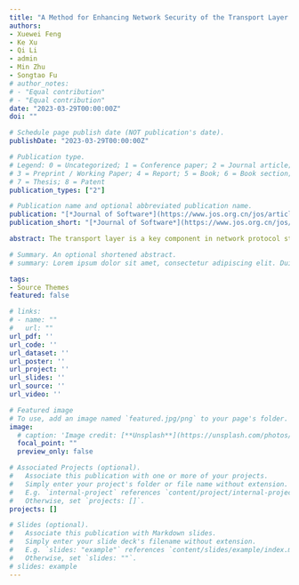 ```yaml
---
title: "A Method for Enhancing Network Security of the Transport Layer by Leveraging the Lightweight Chain Verification"
authors:
- Xuewei Feng
- Ke Xu
- Qi Li
- admin
- Min Zhu
- Songtao Fu 
# author_notes:
# - "Equal contribution"
# - "Equal contribution"
date: "2023-03-29T00:00:00Z"
doi: ""

# Schedule page publish date (NOT publication's date).
publishDate: "2023-03-29T00:00:00Z"

# Publication type.
# Legend: 0 = Uncategorized; 1 = Conference paper; 2 = Journal article;
# 3 = Preprint / Working Paper; 4 = Report; 5 = Book; 6 = Book section;
# 7 = Thesis; 8 = Patent
publication_types: ["2"]

# Publication name and optional abbreviated publication name.
publication: "[*Journal of Software*](https://www.jos.org.cn/jos/article/abstract/mf024)"
publication_short: "[*Journal of Software*](https://www.jos.org.cn/jos/article/abstract/mf024), 2023"

abstract: The transport layer is a key component in network protocol stack, which is responsible for providing end-to-end services for applications between different end hosts on the Internet. Existing transport layer protocols such as TCP provide users with some basic protections, e.g., error controls and acknowledgements, which ensures the consistency of user datagram to a certain extent. However, these basic protections are not adequate to defend various attacks on the Internet. For example, the sequence number of TCP segments is easy to be guessed and inferred, and the calculation of the datagram’s checksum depends on the vulnerable one's complement sum. As a result, the existing transport layer security mechanisms cannot guarantee the integrity and security of the datagram transferred on the Internet, which allows a remote attacker to craft a fake datagram and inject it into the target network stream, thus poisoning the target network stream. The attack against the transport layer occurs at the basic layers of the network protocol stack, which can bypass the security mechanisms enforced at the upper application layer (e.g., user name and password) and thus cause serious damages to the network infrastructure. In this paper, after investigating various prior attacks over network protocols and the related security vulnerabilities, we propose a security mechanism LightCTL based on the lightweight chain verification, which can be deployed at the transport layer to guarantee the integrity of the datagram transferred on the Internet. Based on the hash verification, LightCTL enables both peers of a TCP connection to create a verifiable consensus on transport layer datagrams, so as to prevent attackers from stealing and forging sensitive information. As a result, LightCTL can successfully foil various attacks against network protocol stack, including TCP connection reset attacks based on sequence number inferring, TCP hijacking attacks, SYN flooding attacks, Man-in-The-Middle attacks, replay attacks. Besides, LightCTL does not need to modify the protocol stack of intermediate network devices such as routers. It only needs to modify the checksum and the related parts of the end hosts’ protocol stack. Therefore, LightCTL is easy to be deployed in the real world and significantly improves the security of networks.

# Summary. An optional shortened abstract.
# summary: Lorem ipsum dolor sit amet, consectetur adipiscing elit. Duis posuere tellus ac convallis placerat. Proin tincidunt magna sed ex sollicitudin condimentum.

tags:
- Source Themes
featured: false

# links:
# - name: ""
#   url: ""
url_pdf: ''
url_code: ''
url_dataset: ''
url_poster: ''
url_project: ''
url_slides: ''
url_source: ''
url_video: ''

# Featured image
# To use, add an image named `featured.jpg/png` to your page's folder. 
image:
  # caption: 'Image credit: [**Unsplash**](https://unsplash.com/photos/jdD8gXaTZsc)'
  focal_point: ""
  preview_only: false

# Associated Projects (optional).
#   Associate this publication with one or more of your projects.
#   Simply enter your project's folder or file name without extension.
#   E.g. `internal-project` references `content/project/internal-project/index.md`.
#   Otherwise, set `projects: []`.
projects: []

# Slides (optional).
#   Associate this publication with Markdown slides.
#   Simply enter your slide deck's filename without extension.
#   E.g. `slides: "example"` references `content/slides/example/index.md`.
#   Otherwise, set `slides: ""`.
# slides: example
---
```


<!-- {{% callout note %}}
Click the *Cite* button above to demo the feature to enable visitors to import publication metadata into their reference management software.
{{% /callout %}} -->

<!-- {{% callout note %}}
Create your slides in Markdown - click the *Slides* button to check out the example.
{{% /callout %}} -->

<!-- Supplementary notes can be added here, including [code, math, and images](https://wowchemy.com/docs/writing-markdown-latex/). -->
